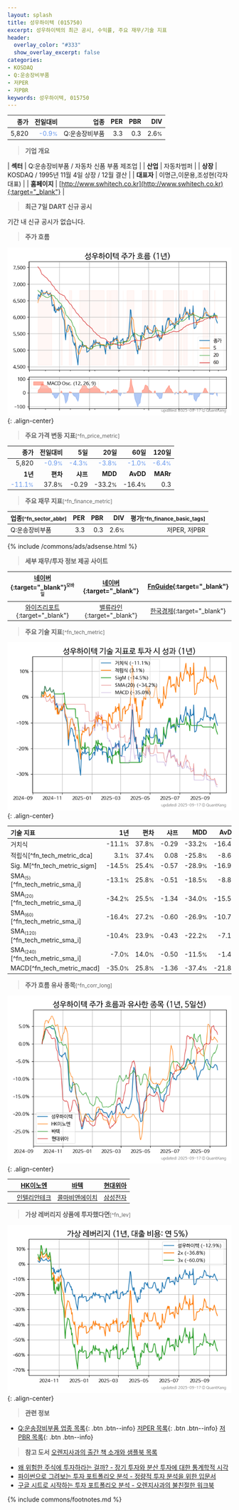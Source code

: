 ```yaml
---
layout: splash
title: 성우하이텍 (015750)
excerpt: 성우하이텍의 최근 공시, 수익률, 주요 재무/기술 지표
header:
  overlay_color: "#333"
  show_overlay_excerpt: false
categories:
- KOSDAQ
- Q:운송장비부품
- 저PER
- 저PBR
keywords: 성우하이텍, 015750
---
```


| **종가** | **전일대비** | **업종** | **PER** | **PBR** | **DIV** |
| -------: | -----------: | -------: | ------: | ------: | ------: |
| 5,820 | <span style="color: cornflowerblue">-0.9<small>%</small></span> | Q:운송장비부품 | 3.3 | 0.3 | 2.6<small>%</small> |

<!-- more -->


> **기업 개요**<a id="company"></a>

| <span style="white-space:nowrap;">**섹터**</span> | Q:운송장비부품 / 자동차 신품 부품 제조업 |
| <span style="white-space:nowrap;">**산업**</span> | 자동차범퍼 |
| <span style="white-space:nowrap;">**상장**</span> | KOSDAQ / 1995년 11월 4일 상장 / 12월 결산 |
| <span style="white-space:nowrap;">**대표자**</span> | 이명근,이문용,조성현(각자대표) |
| <span style="white-space:nowrap;">**홈페이지**</span> | [http://www.swhitech.co.kr](http://www.swhitech.co.kr){:target="_blank"} |


> **최근 7일 DART 신규 공시**<a id="dart"></a>

기간 내 신규 공시가 없습니다.


> **주가 흐름**<a id="price"></a>

![015750](/stock/images/015750.png){: .align-center}


> **주요 가격 변동 지표**<small>[^fn_price_metric]</small>

| **종가** | **전일대비** | **5일** | **20일** | **60일** | **120일** |
| -------: | -----------: | ------: | -------: | -------: | --------: |
| 5,820 | <span style="color: cornflowerblue">-0.9<small>%</small></span> | <span style="color: cornflowerblue">-4.3<small>%</small></span> | <span style="color: cornflowerblue">-3.8<small>%</small></span> | <span style="color: cornflowerblue">-1.0<small>%</small></span> | <span style="color: cornflowerblue">-6.4<small>%</small></span> |
| **1년** | **편차** | **샤프** | **MDD** | **AvDD** | **MARr** |
| <span style="color: cornflowerblue">-11.1<small>%</small></span> | 37.8<small>%</small> | -0.29 | -33.2<small>%</small> | -16.4<small>%</small> | 0.3 |


> **주요 재무 지표**<small>[^fn_finance_metric]</small>

| **업종**<small>[^fn_sector_abbr]</small> | **PER** | **PBR** | **DIV** | **평가**<small>[^fn_finance_basic_tags]</small> |
| :--------------------------------------- | ------: | ------: | ------: | ----------------------------------------------: |
| Q:운송장비부품 | 3.3 | 0.3 | 2.6<small>%</small> | 저PER, 저PBR |



{% include /commons/ads/adsense.html %}

> **세부 재무/투자 정보 제공 사이트**

| [네이버](https://m.stock.naver.com/domestic/stock/015750/finance/summary){:target="_blank"}<sup><small>모바일</small></sup> | [네이버](https://finance.naver.com/item/coinfo.naver?code=015750){:target="_blank"} | [FnGuide](https://comp.fnguide.com/SVO2/ASP/SVD_Invest.asp?gicode=A015750&MenuYn=Y){:target="_blank"} |
| :---: | :---: | :---: |
| [와이즈리포트](https://comp.wisereport.co.kr/company/c1040001.aspx?cmp_cd=015750){:target="_blank"} | [밸류라인](https://www.valueline.co.kr/finance/summary/015750){:target="_blank"} | [한국경제](https://markets.hankyung.com/stock/015750/financial-summary){:target="_blank"} |


> **주요 기술 지표**<small>[^fn_tech_metric]</small>


![015750](/stock/images/015750_tech.png){: .align-center}

| **기술 지표** | **1년** | **편차** | **샤프** | **MDD** | **AvDD** |
| :------------ | ------: | -----------: | -------: | ------: | -------: |
| 거치식 | -11.1<small>%</small> | 37.8<small>%</small> | -0.29 | -33.2<small>%</small> | -16.4<small>%</small> |
| 적립식[^fn_tech_metric_dca] | 3.1<small>%</small> | 37.4<small>%</small> | 0.08 | -25.8<small>%</small> | -8.6<small>%</small> |
| Sig. M[^fn_tech_metric_sigm] | -14.5<small>%</small> | 25.4<small>%</small> | -0.57 | -28.9<small>%</small> | -16.9<small>%</small> |
| SMA<small><sub>(5)</sub></small>[^fn_tech_metric_sma_i] | -13.1<small>%</small> | 25.8<small>%</small> | -0.51 | -18.5<small>%</small> | -8.8<small>%</small> |
| SMA<small><sub>(20)</sub></small>[^fn_tech_metric_sma_i] | -34.2<small>%</small> | 25.5<small>%</small> | -1.34 | -34.0<small>%</small> | -15.5<small>%</small> |
| SMA<small><sub>(60)</sub></small>[^fn_tech_metric_sma_i] | -16.4<small>%</small> | 27.2<small>%</small> | -0.60 | -26.9<small>%</small> | -10.7<small>%</small> |
| SMA<small><sub>(120)</sub></small>[^fn_tech_metric_sma_i] | -10.4<small>%</small> | 23.9<small>%</small> | -0.43 | -22.2<small>%</small> | -7.1<small>%</small> |
| SMA<small><sub>(240)</sub></small>[^fn_tech_metric_sma_i] | -7.0<small>%</small> | 14.0<small>%</small> | -0.50 | -11.5<small>%</small> | -1.4<small>%</small> |
| MACD[^fn_tech_metric_macd] | -35.0<small>%</small> | 25.8<small>%</small> | -1.36 | -37.4<small>%</small> | -21.8<small>%</small> |


> **주가 흐름 유사 종목**<a id="corr"></a><small>[^fn_corr_long]</small>

![015750](/stock/images/015750_corr.png){: .align-center}

|       | [HK이노엔](/195940/) | [바텍](/043150/) | [현대위아](/011210/) |
| :---: | :------------------------------------: | :------------------------------------: | :------------------------------------: |
|       | [인텔리안테크](/189300/) | [콜마비앤에이치](/200130/) | [삼성전자](/005930/) |


> **가상 레버리지 상품에 투자했다면**<a id="2x"></a><small>[^fn_lev]</small>

![015750](/stock/images/015750_2x.png){: .align-center}


> **관련 정보**

- [Q:운송장비부품 업종 목록](/stats/sector/kosdaq_업종_운송장비부품_종목/){: .btn .btn--info} [저PER 목록](/fn/fn_low_per/){: .btn .btn--info} [저PBR 목록](/fn/fn_low_pbr/){: .btn .btn--info}

> **참고 도서** [오렌지사과의 출간 책 소개와 샘플북 목록](https://kongdori.tistory.com/691)

- [왜 위험한 주식에 투자하라는 걸까? - 장기 투자와 분산 투자에 대한 통계학적 시각](https://kongdori.tistory.com/421)
- [파이썬으로 그려보는 투자 포트폴리오 분석  - 정량적 투자 분석을 위한 입문서](https://kongdori.tistory.com/643)
- [구글 시트로 시작하는 투자 포트폴리오 분석 - 오렌지사과의 불친절한 워크북](https://kongdori.tistory.com/449)


{% include commons/footnotes.md %}